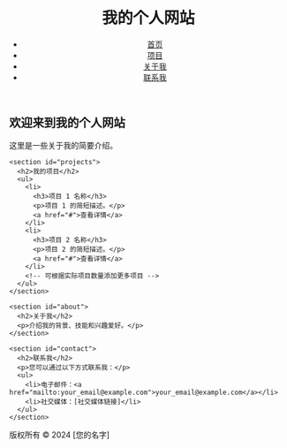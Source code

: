 <!DOCTYPE html>
<html lang="en">

<head>
  <meta charset="UTF-8">
  <meta name="viewport" content="width=device-width, initial-scale=1.0">
  <link rel="stylesheet" type="text/css" href="styles.css">
</head>

<body>
  <header>
    <h1>我的个人网站</h1>
    <nav>
      <ul>
        <li><a href="#">首页</a></li>
        <li><a href="#">项目</a></li>
        <li><a href="#">关于我</a></li>
        <li><a href="#">联系我</a></li>
      </ul>
    </nav>
  </header>

  <main>
    <section id="home">
      <h2>欢迎来到我的个人网站</h2>
      <p>这里是一些关于我的简要介绍。</p>
    </section>

    <section id="projects">
      <h2>我的项目</h2>
      <ul>
        <li>
          <h3>项目 1 名称</h3>
          <p>项目 1 的简短描述。</p>
          <a href="#">查看详情</a>
        </li>
        <li>
          <h3>项目 2 名称</h3>
          <p>项目 2 的简短描述。</p>
          <a href="#">查看详情</a>
        </li>
        <!-- 可根据实际项目数量添加更多项目 -->
      </ul>
    </section>

    <section id="about">
      <h2>关于我</h2>
      <p>介绍我的背景、技能和兴趣爱好。</p>
    </section>

    <section id="contact">
      <h2>联系我</h2>
      <p>您可以通过以下方式联系我：</p>
      <ul>
        <li>电子邮件：<a href="mailto:your_email@example.com">your_email@example.com</a></li>
        <li>社交媒体：[社交媒体链接]</li>
      </ul>
    </section>
  </main>

  <footer>
    <p>版权所有 &copy; 2024 [您的名字]</p>
  </footer>

  <script src="script.js"></script>
</body>

</html>

